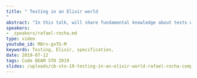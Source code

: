 ```yaml
---
title: " Testing in an Elixir world
"
abstract: "In this talk, will share fundamental knowledge about tests with Elixir. Through examples, explore how can we bring specifications, clarity, and better practices to be more self-confident while coding."
speakers:
- _speakers/rafael-rocha.md
type: video
youtube_id: M8rv-gvTG-M
keywords: Testing, Elixir, specification,
date: 2019-07-12
tags: Code BEAM STO 2019
slides: /uploads/cb-sto-19-testing-in-an-elixir-world-rafael-rocha-compressed.pdf
---
```

